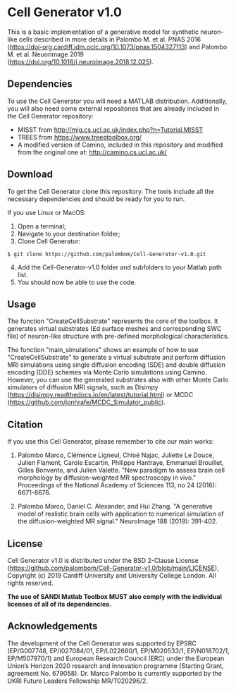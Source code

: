 # Cell Generator v1.0
This is a basic implementation of a generative model for synthetic neuron-like cells described in more details in Palombo M. et al. PNAS 2016 (https://doi-org.cardiff.idm.oclc.org/10.1073/pnas.1504327113) and Palombo M. et al. Neuorimage 2019 (https://doi.org/10.1016/j.neuroimage.2018.12.025).

## Dependencies
To use the Cell Generator you will need a MATLAB distribution. Additionally, you will also need some external repositories that are already included in the Cell Generator repository:
* MISST from http://mig.cs.ucl.ac.uk/index.php?n=Tutorial.MISST
* TREES from https://www.treestoolbox.org/
* A modified version of Camino, included in this repository and modified from the original one at: http://camino.cs.ucl.ac.uk/

## Download 
To get the Cell Generator clone this repository. The tools include all the necessary dependencies and should be ready for you to run.

If you use Linux or MacOS:

1. Open a terminal;
2. Navigate to your destination folder;
3. Clone Cell Generator:
```
$ git clone https://github.com/palombom/Cell-Generator-v1.0.git 
```
4. Add the Cell-Generator-v1.0 folder and subfolders to your Matlab path list.
5. You should now be able to use the code. 

## Usage
The function "CreateCellSubstrate" represents the core of the toolbox. It generates virtual substrates (£d surface meshes and corresponding SWC file) of neuron-like structure with pre-defined morphological characteristics. 

The function "main_simulations" shows an example of how to use "CreateCellSubstrate" to generate a virtual substrate and perform diffusion MRI simulations using single diffusion encoding (SDE) and double diffusion encoding (DDE) schemes via Monte Carlo simulations using Camino. However, you can use the generated substrates also with other Monte Carlo simulators of diffusion MRI signals, such as Disimpy (https://disimpy.readthedocs.io/en/latest/tutorial.html) or MCDC (https://github.com/jonhrafe/MCDC_Simulator_public).

## Citation
If you use this Cell Generator, please remember to cite our main works:

1. Palombo Marco, Clémence Ligneul, Chloé Najac, Juliette Le Douce, Julien Flament, Carole Escartin, Philippe Hantraye, Emmanuel Brouillet, Gilles Bonvento, and Julien Valette. "New paradigm to assess brain cell morphology by diffusion-weighted MR spectroscopy in vivo." Proceedings of the National Academy of Sciences 113, no 24 (2016): 6671-6676.

2. Palombo Marco, Daniel C. Alexander, and Hui Zhang. "A generative model of realistic brain cells with application to numerical simulation of the diffusion-weighted MR signal." NeuroImage 188 (2019): 391-402.

## License
Cell Generator v1.0 is distributed under the BSD 2-Clause License (https://github.com/palombom/Cell-Generator-v1.0/blob/main/LICENSE), Copyright (c) 2019 Cardiff University and University College London. All rights reserved.

**The use of SANDI Matlab Toolbox MUST also comply with the individual licenses of all of its dependencies.**

## Acknowledgements
The development of the Cell Generator was supported by EPSRC (EP/G007748, EP/I027084/01, EP/L022680/1, EP/M020533/1, EP/N018702/1, EP/M507970/1) and European Research Council (ERC) under the European Union’s Horizon 2020 research and innovation programme (Starting Grant, agreement No. 679058). Dr. Marco Palombo is currently supported by the UKRI Future Leaders Fellowship MR/T020296/2.

